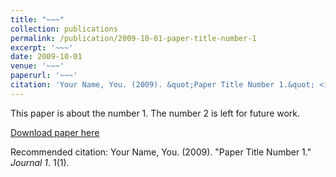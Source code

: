 ```yaml
---
title: "~~~"
collection: publications
permalink: /publication/2009-10-01-paper-title-number-1
excerpt: '~~~'
date: 2009-10-01
venue: '~~~'
paperurl: '~~~'
citation: 'Your Name, You. (2009). &quot;Paper Title Number 1.&quot; <i>Journal 1</i>. 1(1).'
---
```

This paper is about the number 1. The number 2 is left for future work.

[Download paper here](http://academicpages.github.io/files/paper1.pdf)

Recommended citation: Your Name, You. (2009). "Paper Title Number 1." <i>Journal 1</i>. 1(1).